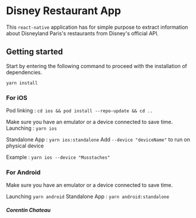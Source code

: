 # Disney Restaurant App

This `react-native` application has for simple purpose to extract information about Disneyland Paris's restaurants from Disney's official API.

## Getting started

 Start by entering the following command to proceed with the installation of dependencies.

`yarn install` 

### For iOS

Pod linking : `cd ios && pod install --repo-update && cd ..`

Make sure you have an emulator or a device connected to save time.
Launching : `yarn ios`

Standalone App : `yarn ios:standalone`
Add `--device "deviceName"` to run on physical device

Example : `yarn ios --device "Musstaches"`

### For Android 
Make sure you have an emulator or a device connected to save time.

Launching `yarn android`
Standalone App : `yarn android:standalone`




##### Corentin Chateau

